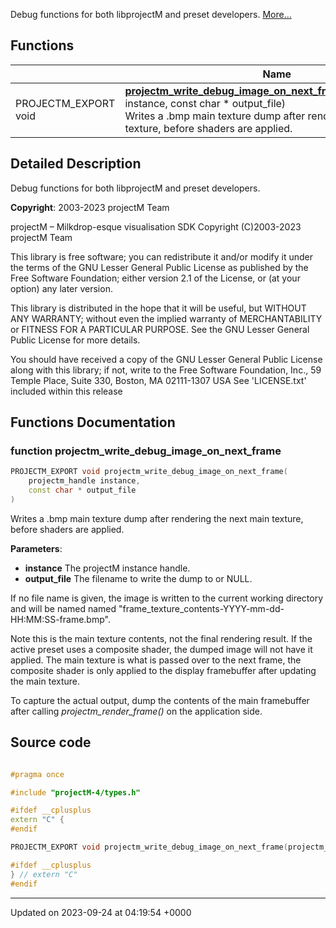 Debug functions for both libprojectM and preset developers.  [More...](#detailed-description)

## Functions

|                | Name           |
| -------------- | -------------- |
| PROJECTM_EXPORT void | **[projectm_write_debug_image_on_next_frame](/projectmapi/projectm/debug.md#function-projectm-write-debug-image-on-next-frame)**([projectm_handle](/projectmapi/projectm/types.md#typedef-projectm-handle) instance, const char * output_file)<br>Writes a .bmp main texture dump after rendering the next main texture, before shaders are applied.  |

## Detailed Description

Debug functions for both libprojectM and preset developers. 

**Copyright**: 2003-2023 projectM Team


projectM &ndash; Milkdrop-esque visualisation SDK Copyright (C)2003-2023 projectM Team

This library is free software; you can redistribute it and/or modify it under the terms of the GNU Lesser General Public License as published by the Free Software Foundation; either version 2.1 of the License, or (at your option) any later version.

This library is distributed in the hope that it will be useful, but WITHOUT ANY WARRANTY; without even the implied warranty of MERCHANTABILITY or FITNESS FOR A PARTICULAR PURPOSE. See the GNU Lesser General Public License for more details.

You should have received a copy of the GNU Lesser General Public License along with this library; if not, write to the Free Software Foundation, Inc., 59 Temple Place, Suite 330, Boston, MA 02111-1307 USA See 'LICENSE.txt' included within this release 


## Functions Documentation

### function projectm_write_debug_image_on_next_frame

```cpp
PROJECTM_EXPORT void projectm_write_debug_image_on_next_frame(
    projectm_handle instance,
    const char * output_file
)
```

Writes a .bmp main texture dump after rendering the next main texture, before shaders are applied. 

**Parameters**: 

  * **instance** The projectM instance handle. 
  * **output_file** The filename to write the dump to or NULL. 


If no file name is given, the image is written to the current working directory and will be named named "frame_texture_contents-YYYY-mm-dd-HH:MM:SS-frame.bmp".

Note this is the main texture contents, not the final rendering result. If the active preset uses a composite shader, the dumped image will not have it applied. The main texture is what is passed over to the next frame, the composite shader is only applied to the display framebuffer after updating the main texture.

To capture the actual output, dump the contents of the main framebuffer after calling _projectm_render_frame()_ on the application side.




## Source code

```cpp

#pragma once

#include "projectM-4/types.h"

#ifdef __cplusplus
extern "C" {
#endif

PROJECTM_EXPORT void projectm_write_debug_image_on_next_frame(projectm_handle instance, const char* output_file);

#ifdef __cplusplus
} // extern "C"
#endif
```


-------------------------------

Updated on 2023-09-24 at 04:19:54 +0000
